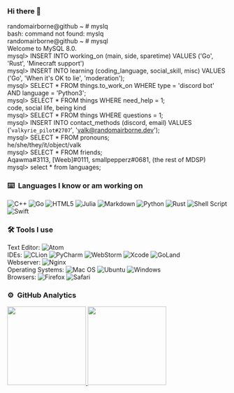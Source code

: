 ### Hi there 👋


randomairborne@github ~ # myslq\
bash: command not found: myslq\
randomairborne@github ~ # mysql\
Welcome to MySQL 8.0.\
mysql> INSERT INTO working_on (main, side, sparetime) VALUES ('Go', 'Rust', 'Minecraft support')\
mysql> INSERT INTO learning (coding_language, social_skill, misc) VALUES ('Go', 'When it's OK to lie', 'moderation');\
mysql> SELECT * FROM things.to_work_on WHERE type = 'discord bot' AND language = 'Python3';\
mysql> SELECT * FROM things WHERE need_help = 1;\
code, social life, being kind\
mysql> SELECT * FROM things WHERE questions = 1;\
mysql> INSERT INTO contact_methods (discord, email) VALUES ('`valkyrie_pilot#2707`', '[valk@randomairborne.dev](mailto:valk@randomairborne.dev)');\
mysql> SELECT * FROM pronouns;\
he/she/they/it/object/valk\
mysql> SELECT * FROM friends;\
Aqawma#3113, [Weeb]#0111, smallpepperz#0681, (the rest of MDSP)\
mysql> select * from languages;

### ⌨️ &nbsp;Languages I know or am working on
![C++](https://img.shields.io/badge/c++-%2300599C.svg?style=for-the-badge&logo=c%2B%2B&logoColor=white)
![Go](https://img.shields.io/badge/go-%2300ADD8.svg?style=for-the-badge&logo=go&logoColor=white)
![HTML5](https://img.shields.io/badge/html5-%23E34F26.svg?style=for-the-badge&logo=html5&logoColor=white)
![Julia](https://img.shields.io/badge/-Julia-9558B2?style=for-the-badge&logo=julia&logoColor=white)
![Markdown](https://img.shields.io/badge/markdown-%23000000.svg?style=for-the-badge&logo=markdown&logoColor=white)
![Python](https://img.shields.io/badge/python-3670A0?style=for-the-badge&logo=python&logoColor=ffdd54)
![Rust](https://img.shields.io/badge/rust-%23000000.svg?style=for-the-badge&logo=rust&logoColor=white)
![Shell Script](https://img.shields.io/badge/shell_script-%23121011.svg?style=for-the-badge&logo=gnu-bash&logoColor=white)
![Swift](https://img.shields.io/badge/swift-F54A2A?style=for-the-badge&logo=swift&logoColor=white)

### 🛠 Tools I use
Text Editor:
![Atom](https://img.shields.io/badge/Atom-%2366595C.svg?style=for-the-badge&logo=atom&logoColor=white)\
IDEs:
![CLion](https://img.shields.io/badge/CLion-black?style=for-the-badge&logo=clion&logoColor=white)
![PyCharm](https://img.shields.io/badge/pycharm-143?style=for-the-badge&logo=pycharm&logoColor=black&color=black&labelColor=green)
![WebStorm](https://img.shields.io/badge/webstorm-143?style=for-the-badge&logo=webstorm&logoColor=white&color=black)
![Xcode](https://img.shields.io/badge/Xcode-007ACC?style=for-the-badge&logo=Xcode&logoColor=white)
![GoLand](https://img.shields.io/badge/GoLand-%23success.svg?style=for-the-badge&logo=GoLand&logoColor=brightgreen)\
Webserver:
![Nginx](https://img.shields.io/badge/nginx-%23009639.svg?style=for-the-badge&logo=nginx&logoColor=white)\
Operating Systems:
![Mac OS](https://img.shields.io/badge/mac%20os-000000?style=for-the-badge&logo=macos&logoColor=F0F0F0)
![Ubuntu](https://img.shields.io/badge/Ubuntu-E95420?style=for-the-badge&logo=ubuntu&logoColor=white)
![Windows](https://img.shields.io/badge/Windows-0078D6?style=for-the-badge&logo=windows&logoColor=white)\
Browsers:
![Firefox](https://img.shields.io/badge/Firefox-FF7139?style=for-the-badge&logo=Firefox-Browser&logoColor=white)
![Safari](https://img.shields.io/badge/Safari-000000?style=for-the-badge&logo=Safari&logoColor=white)

### ⚙️ &nbsp;GitHub Analytics
<p align="left">
<a href="https://github.com/randomairborne">
  <img height="180em" src="https://github-readme-stats-eight-theta.vercel.app/api?username=randomairborne&show_icons=true&theme=algolia&include_all_commits=true&count_private=true"/>
  <img height="180em" src="https://github-readme-stats-eight-theta.vercel.app/api/top-langs/?username=randomairborne&layout=compact&langs_count=8&theme=algolia"/>
</a>
</p>
